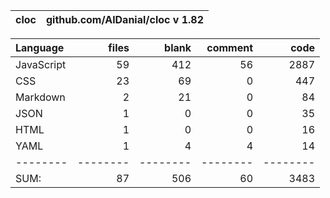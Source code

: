 
cloc|github.com/AlDanial/cloc v 1.82
--- | ---

Language|files|blank|comment|code
:-------|-------:|-------:|-------:|-------:
JavaScript|59|412|56|2887
CSS|23|69|0|447
Markdown|2|21|0|84
JSON|1|0|0|35
HTML|1|0|0|16
YAML|1|4|4|14
--------|--------|--------|--------|--------
SUM:|87|506|60|3483

